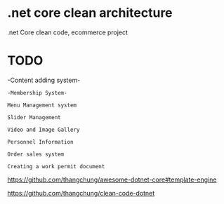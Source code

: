 # .net core clean architecture 
 .net Core clean code, ecommerce project 
# TODO

  -Content adding system-
   
    -Membership System-

    Menu Management system
   
    Slider Management
   
    Video and Image Gallery
   
    Personnel Information
   
    Order sales system
   
    Creating a work permit document
   
   https://github.com/thangchung/awesome-dotnet-core#template-engine
   
   https://github.com/thangchung/clean-code-dotnet
